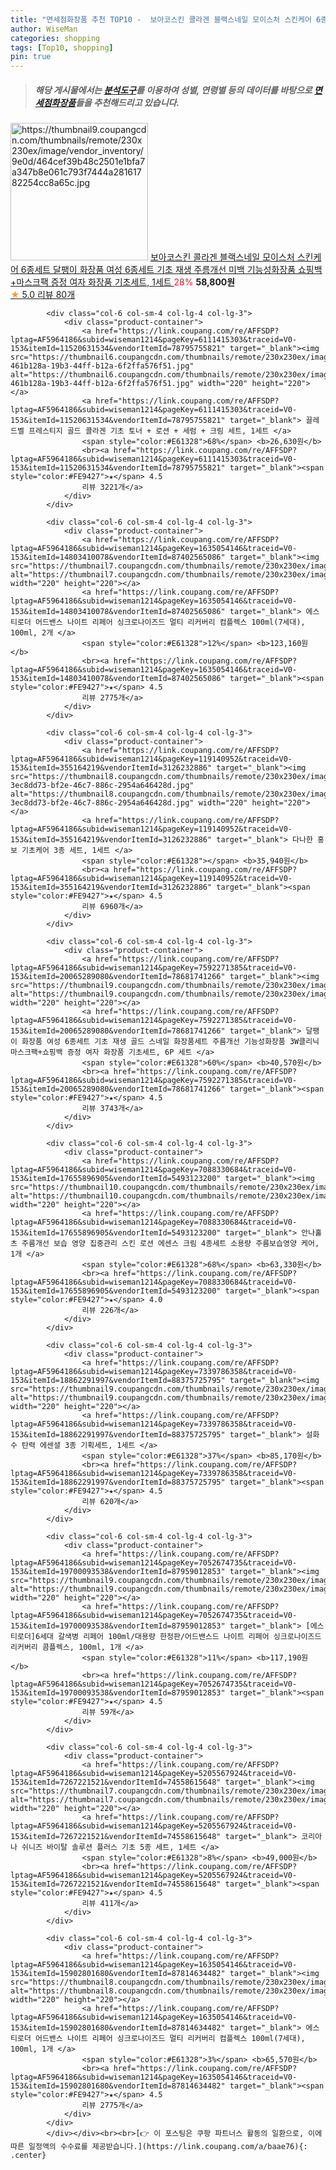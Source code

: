 ```yaml
---
title: "면세점화장품 추천 TOP10 -  보아코스킨 콜라겐 블랙스네일 모이스처 스킨케어 6종세트 달팽이 화장품 여성 6종세트 기초 재생 주름개선 미백 기능성화장품 "
author: WiseMan
categories: shopping
tags: [Top10, shopping]
pin: true
---
```


> ##### 해당 게시물에서는 [**분석도구**](https://itemscout.io/)를 이용하여 **성별**, **연령별** 등의 데이터를 바탕으로 [**면세점화장품**](https://link.coupang.com/a/baae76)들을 추천해드리고 있습니다.
<div class="container"><div class="row">
            <div class="col-6 col-sm-4 col-lg-4 col-lg-3">
                <div class="product-container">
                    <a href="https://link.coupang.com/re/AFFSDP?lptag=AF5964186&subid=wiseman1214&pageKey=7758550362&traceid=V0-153&itemId=20917340950&vendorItemId=87984227413" target="_blank"><img src="https://thumbnail9.coupangcdn.com/thumbnails/remote/230x230ex/image/vendor_inventory/9e0d/464cef39b48c2501e1bfa7a347b8e061c793f7444a28161782254cc8a65c.jpg" alt="https://thumbnail9.coupangcdn.com/thumbnails/remote/230x230ex/image/vendor_inventory/9e0d/464cef39b48c2501e1bfa7a347b8e061c793f7444a28161782254cc8a65c.jpg" width="220" height="220"></a>
                    <a href="https://link.coupang.com/re/AFFSDP?lptag=AF5964186&subid=wiseman1214&pageKey=7758550362&traceid=V0-153&itemId=20917340950&vendorItemId=87984227413" target="_blank"> 보아코스킨 콜라겐 블랙스네일 모이스처 스킨케어 6종세트 달팽이 화장품 여성 6종세트 기초 재생 주름개선 미백 기능성화장품 쇼핑백+마스크팩 증정 여자 화장품 기초세트, 1세트 </a>
                    <span style="color:#E61328">28%</span> <b>58,800원</b>
                    <br><a href="https://link.coupang.com/re/AFFSDP?lptag=AF5964186&subid=wiseman1214&pageKey=7758550362&traceid=V0-153&itemId=20917340950&vendorItemId=87984227413" target="_blank"><span style="color:#FE9427">★</span> 5.0
                    리뷰 80개</a>
                </div>
            </div>
            
            <div class="col-6 col-sm-4 col-lg-4 col-lg-3">
                <div class="product-container">
                    <a href="https://link.coupang.com/re/AFFSDP?lptag=AF5964186&subid=wiseman1214&pageKey=6111415303&traceid=V0-153&itemId=11520631534&vendorItemId=78795755821" target="_blank"><img src="https://thumbnail6.coupangcdn.com/thumbnails/remote/230x230ex/image/retail/images/540275618484689-461b128a-19b3-44ff-b12a-6f2ffa576f51.jpg" alt="https://thumbnail6.coupangcdn.com/thumbnails/remote/230x230ex/image/retail/images/540275618484689-461b128a-19b3-44ff-b12a-6f2ffa576f51.jpg" width="220" height="220"></a>
                    <a href="https://link.coupang.com/re/AFFSDP?lptag=AF5964186&subid=wiseman1214&pageKey=6111415303&traceid=V0-153&itemId=11520631534&vendorItemId=78795755821" target="_blank"> 끌레드벨 프레스티지 골드 콜라겐 기초 토너 + 로션 + 세럼 + 크림 세트, 1세트 </a>
                    <span style="color:#E61328">68%</span> <b>26,630원</b>
                    <br><a href="https://link.coupang.com/re/AFFSDP?lptag=AF5964186&subid=wiseman1214&pageKey=6111415303&traceid=V0-153&itemId=11520631534&vendorItemId=78795755821" target="_blank"><span style="color:#FE9427">★</span> 4.5
                    리뷰 3221개</a>
                </div>
            </div>
            
            <div class="col-6 col-sm-4 col-lg-4 col-lg-3">
                <div class="product-container">
                    <a href="https://link.coupang.com/re/AFFSDP?lptag=AF5964186&subid=wiseman1214&pageKey=1635054146&traceid=V0-153&itemId=14803410078&vendorItemId=87402565086" target="_blank"><img src="https://thumbnail7.coupangcdn.com/thumbnails/remote/230x230ex/image/vendor_inventory/f5d3/18a416cc5f8aabe39e167e109625850e474241d24333a9f007c3a64ac1da.JPG" alt="https://thumbnail7.coupangcdn.com/thumbnails/remote/230x230ex/image/vendor_inventory/f5d3/18a416cc5f8aabe39e167e109625850e474241d24333a9f007c3a64ac1da.JPG" width="220" height="220"></a>
                    <a href="https://link.coupang.com/re/AFFSDP?lptag=AF5964186&subid=wiseman1214&pageKey=1635054146&traceid=V0-153&itemId=14803410078&vendorItemId=87402565086" target="_blank"> 에스티로더 어드밴스 나이트 리페어 싱크로나이즈드 멀티 리커버리 컴플렉스 100ml(7세대), 100ml, 2개 </a>
                    <span style="color:#E61328">12%</span> <b>123,160원</b>
                    <br><a href="https://link.coupang.com/re/AFFSDP?lptag=AF5964186&subid=wiseman1214&pageKey=1635054146&traceid=V0-153&itemId=14803410078&vendorItemId=87402565086" target="_blank"><span style="color:#FE9427">★</span> 4.5
                    리뷰 2775개</a>
                </div>
            </div>
            
            <div class="col-6 col-sm-4 col-lg-4 col-lg-3">
                <div class="product-container">
                    <a href="https://link.coupang.com/re/AFFSDP?lptag=AF5964186&subid=wiseman1214&pageKey=119140952&traceid=V0-153&itemId=355164219&vendorItemId=3126232886" target="_blank"><img src="https://thumbnail8.coupangcdn.com/thumbnails/remote/230x230ex/image/retail/images/2262793241041394-3ec8dd73-bf2e-46c7-886c-2954a646428d.jpg" alt="https://thumbnail8.coupangcdn.com/thumbnails/remote/230x230ex/image/retail/images/2262793241041394-3ec8dd73-bf2e-46c7-886c-2954a646428d.jpg" width="220" height="220"></a>
                    <a href="https://link.coupang.com/re/AFFSDP?lptag=AF5964186&subid=wiseman1214&pageKey=119140952&traceid=V0-153&itemId=355164219&vendorItemId=3126232886" target="_blank"> 다나한 홍보 기초케어 3종 세트, 1세트 </a>
                    <span style="color:#E61328"></span> <b>35,940원</b>
                    <br><a href="https://link.coupang.com/re/AFFSDP?lptag=AF5964186&subid=wiseman1214&pageKey=119140952&traceid=V0-153&itemId=355164219&vendorItemId=3126232886" target="_blank"><span style="color:#FE9427">★</span> 4.5
                    리뷰 6960개</a>
                </div>
            </div>
            
            <div class="col-6 col-sm-4 col-lg-4 col-lg-3">
                <div class="product-container">
                    <a href="https://link.coupang.com/re/AFFSDP?lptag=AF5964186&subid=wiseman1214&pageKey=7592271385&traceid=V0-153&itemId=20065289080&vendorItemId=78681741266" target="_blank"><img src="https://thumbnail9.coupangcdn.com/thumbnails/remote/230x230ex/image/vendor_inventory/bdc1/b15f99e3219c22976783c469e41fb4ea3d65289531a84fd60051e466e6e4.jpg" alt="https://thumbnail9.coupangcdn.com/thumbnails/remote/230x230ex/image/vendor_inventory/bdc1/b15f99e3219c22976783c469e41fb4ea3d65289531a84fd60051e466e6e4.jpg" width="220" height="220"></a>
                    <a href="https://link.coupang.com/re/AFFSDP?lptag=AF5964186&subid=wiseman1214&pageKey=7592271385&traceid=V0-153&itemId=20065289080&vendorItemId=78681741266" target="_blank"> 달팽이 화장품 여성 6종세트 기초 재생 골드 스네일 화장품세트 주름개선 기능성화장품 3W클리닉 마스크팩+쇼핑백 증정 여자 화장품 기초세트, 6P 세트 </a>
                    <span style="color:#E61328">60%</span> <b>40,570원</b>
                    <br><a href="https://link.coupang.com/re/AFFSDP?lptag=AF5964186&subid=wiseman1214&pageKey=7592271385&traceid=V0-153&itemId=20065289080&vendorItemId=78681741266" target="_blank"><span style="color:#FE9427">★</span> 4.5
                    리뷰 3743개</a>
                </div>
            </div>
            
            <div class="col-6 col-sm-4 col-lg-4 col-lg-3">
                <div class="product-container">
                    <a href="https://link.coupang.com/re/AFFSDP?lptag=AF5964186&subid=wiseman1214&pageKey=7088330684&traceid=V0-153&itemId=17655896905&vendorItemId=5493123200" target="_blank"><img src="https://thumbnail10.coupangcdn.com/thumbnails/remote/230x230ex/image/vendor_inventory/92e3/2b8504c901ab619b91eb736695e9098585321e7a7091b5072a0d052f773b.jpg" alt="https://thumbnail10.coupangcdn.com/thumbnails/remote/230x230ex/image/vendor_inventory/92e3/2b8504c901ab619b91eb736695e9098585321e7a7091b5072a0d052f773b.jpg" width="220" height="220"></a>
                    <a href="https://link.coupang.com/re/AFFSDP?lptag=AF5964186&subid=wiseman1214&pageKey=7088330684&traceid=V0-153&itemId=17655896905&vendorItemId=5493123200" target="_blank"> 안나홀츠 주름개선 보습 영양 집중관리 스킨 로션 에센스 크림 4종세트 소용량 주름보습영양 케어, 1개 </a>
                    <span style="color:#E61328">68%</span> <b>63,330원</b>
                    <br><a href="https://link.coupang.com/re/AFFSDP?lptag=AF5964186&subid=wiseman1214&pageKey=7088330684&traceid=V0-153&itemId=17655896905&vendorItemId=5493123200" target="_blank"><span style="color:#FE9427">★</span> 4.0
                    리뷰 226개</a>
                </div>
            </div>
            
            <div class="col-6 col-sm-4 col-lg-4 col-lg-3">
                <div class="product-container">
                    <a href="https://link.coupang.com/re/AFFSDP?lptag=AF5964186&subid=wiseman1214&pageKey=7339786358&traceid=V0-153&itemId=18862291997&vendorItemId=88375725795" target="_blank"><img src="https://thumbnail9.coupangcdn.com/thumbnails/remote/230x230ex/image/vendor_inventory/1637/be02ae9e93453cbba50383331f5606f42c787b08d65b501ab6b26048fe1f.jpg" alt="https://thumbnail9.coupangcdn.com/thumbnails/remote/230x230ex/image/vendor_inventory/1637/be02ae9e93453cbba50383331f5606f42c787b08d65b501ab6b26048fe1f.jpg" width="220" height="220"></a>
                    <a href="https://link.coupang.com/re/AFFSDP?lptag=AF5964186&subid=wiseman1214&pageKey=7339786358&traceid=V0-153&itemId=18862291997&vendorItemId=88375725795" target="_blank"> 설화수 탄력 에센셜 3종 기획세트, 1세트 </a>
                    <span style="color:#E61328">37%</span> <b>85,170원</b>
                    <br><a href="https://link.coupang.com/re/AFFSDP?lptag=AF5964186&subid=wiseman1214&pageKey=7339786358&traceid=V0-153&itemId=18862291997&vendorItemId=88375725795" target="_blank"><span style="color:#FE9427">★</span> 4.5
                    리뷰 620개</a>
                </div>
            </div>
            
            <div class="col-6 col-sm-4 col-lg-4 col-lg-3">
                <div class="product-container">
                    <a href="https://link.coupang.com/re/AFFSDP?lptag=AF5964186&subid=wiseman1214&pageKey=7052674735&traceid=V0-153&itemId=19700093538&vendorItemId=87959012853" target="_blank"><img src="https://thumbnail9.coupangcdn.com/thumbnails/remote/230x230ex/image/vendor_inventory/4660/9d3d6de377b1bd209c116247edb3b9e02c18cc5d1ab53d5a1d55a5ed81c0.PNG" alt="https://thumbnail9.coupangcdn.com/thumbnails/remote/230x230ex/image/vendor_inventory/4660/9d3d6de377b1bd209c116247edb3b9e02c18cc5d1ab53d5a1d55a5ed81c0.PNG" width="220" height="220"></a>
                    <a href="https://link.coupang.com/re/AFFSDP?lptag=AF5964186&subid=wiseman1214&pageKey=7052674735&traceid=V0-153&itemId=19700093538&vendorItemId=87959012853" target="_blank"> [에스티로더]6세대 갈색병 리페어 100ml/대용량 한정판/어드밴스드 나이트 리페어 싱크로나이즈드 리커버리 콤플렉스, 100ml, 1개 </a>
                    <span style="color:#E61328">11%</span> <b>117,190원</b>
                    <br><a href="https://link.coupang.com/re/AFFSDP?lptag=AF5964186&subid=wiseman1214&pageKey=7052674735&traceid=V0-153&itemId=19700093538&vendorItemId=87959012853" target="_blank"><span style="color:#FE9427">★</span> 4.5
                    리뷰 59개</a>
                </div>
            </div>
            
            <div class="col-6 col-sm-4 col-lg-4 col-lg-3">
                <div class="product-container">
                    <a href="https://link.coupang.com/re/AFFSDP?lptag=AF5964186&subid=wiseman1214&pageKey=5205567924&traceid=V0-153&itemId=7267221521&vendorItemId=74558615648" target="_blank"><img src="https://thumbnail7.coupangcdn.com/thumbnails/remote/230x230ex/image/vendor_inventory/cb5c/9bf0c0101fd15660e60a69ab008fa06a381627268f17852cd306fba11094.jpg" alt="https://thumbnail7.coupangcdn.com/thumbnails/remote/230x230ex/image/vendor_inventory/cb5c/9bf0c0101fd15660e60a69ab008fa06a381627268f17852cd306fba11094.jpg" width="220" height="220"></a>
                    <a href="https://link.coupang.com/re/AFFSDP?lptag=AF5964186&subid=wiseman1214&pageKey=5205567924&traceid=V0-153&itemId=7267221521&vendorItemId=74558615648" target="_blank"> 코리아나 쉬니즈 바이탈 솔루션 플러스 기초 5종 세트, 1세트 </a>
                    <span style="color:#E61328">8%</span> <b>49,000원</b>
                    <br><a href="https://link.coupang.com/re/AFFSDP?lptag=AF5964186&subid=wiseman1214&pageKey=5205567924&traceid=V0-153&itemId=7267221521&vendorItemId=74558615648" target="_blank"><span style="color:#FE9427">★</span> 4.5
                    리뷰 411개</a>
                </div>
            </div>
            
            <div class="col-6 col-sm-4 col-lg-4 col-lg-3">
                <div class="product-container">
                    <a href="https://link.coupang.com/re/AFFSDP?lptag=AF5964186&subid=wiseman1214&pageKey=1635054146&traceid=V0-153&itemId=15902801680&vendorItemId=87814634482" target="_blank"><img src="https://thumbnail8.coupangcdn.com/thumbnails/remote/230x230ex/image/vendor_inventory/9288/265350f33b7e8efba3cf71e1ef565f256ecac9030fa5a032af30aeac1b59.png" alt="https://thumbnail8.coupangcdn.com/thumbnails/remote/230x230ex/image/vendor_inventory/9288/265350f33b7e8efba3cf71e1ef565f256ecac9030fa5a032af30aeac1b59.png" width="220" height="220"></a>
                    <a href="https://link.coupang.com/re/AFFSDP?lptag=AF5964186&subid=wiseman1214&pageKey=1635054146&traceid=V0-153&itemId=15902801680&vendorItemId=87814634482" target="_blank"> 에스티로더 어드밴스 나이트 리페어 싱크로나이즈드 멀티 리커버리 컴플렉스 100ml(7세대), 100ml, 1개 </a>
                    <span style="color:#E61328">3%</span> <b>65,570원</b>
                    <br><a href="https://link.coupang.com/re/AFFSDP?lptag=AF5964186&subid=wiseman1214&pageKey=1635054146&traceid=V0-153&itemId=15902801680&vendorItemId=87814634482" target="_blank"><span style="color:#FE9427">★</span> 4.5
                    리뷰 2775개</a>
                </div>
            </div>
            </div></div><br><br>[👉 이 포스팅은 쿠팡 파트너스 활동의 일환으로, 이에 따른 일정액의 수수료를 제공받습니다.](https://link.coupang.com/a/baae76){: .center}